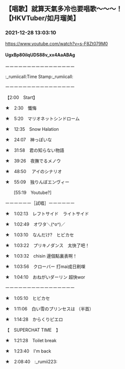 ## 【唱歌】就算天氣多冷也要唱歌～～～！【HKVTuber/如月瑠美】
### 2021-12-28 13:03:10
https://www.youtube.com/watch?v=s-F8Zt079M0
#### UgxBp80iIqUDS88v_xx4AaABAg
ーーーーーーーーーーーーーーーー

:_rumiicall:Time Stamp:_rumiicall:

ーーーーーーーーーーーーーーーー



【2:00　Start】



★　2:30　懺悔



★　5:20　マリオネットシンドローム



★　12:35　Snow Halation



★　24:07　神っぽいな



★　31:58　君の知らない物語



★　39:26　夜撫でるメノウ



★　48:50　 アイのシナリオ



★　55:09　独りんぼエンヴィー

　　[55:19　Youtube?]



ーーーーーー［試唱］ーーーーーー



★　1:02:13　レフトサイド　ライトサイド



★　1:02:49　オワタ＼(^o^)／



★　1:03:10　なんだけ?　ヒビカセ



★　1:03:22　プリキノダンス　太快了吧！



★　1:03:32　chisin 邊個點裏表啊！



★　1:03:56　クローバー 打mai成日刷㗎



★　1:04:10　おねがいダーリン 超快wor



ーーーーーーーーーーーーーーーー



★　1:05:10　ヒビカセ



★　1:11:06　白い雪のプリンセスは （半首）



★　1:14:28　からくりピエロ



【　SUPERCHAT TIME　】



★　1:21:28　Toilet break



★　1:23:40　I'm back



★　2:08:40　:_rumii223:

